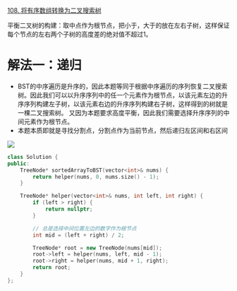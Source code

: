[108. 将有序数组转换为二叉搜索树](https://leetcode-cn.com/problems/convert-sorted-array-to-binary-search-tree/)


平衡二叉树的构建：取中点作为根节点，把小于，大于的放在左右子树，这样保证每个节点的左右两个子树的高度差的绝对值不超过1。

# 解法一：递归
- BST的中序遍历是升序的，因此本题等同于根据中序遍历的序列恢复二叉搜索树。因此我们可以以升序序列中的任一个元素作为根节点，以该元素左边的升序序列构建左子树，以该元素右边的升序序列构建右子树，这样得到的树就是一棵二叉搜索树。 又因为本题要求高度平衡，因此我们需要选择升序序列的中间元素作为根节点。
- 本题本质即就是寻找分割点，分割点作为当前节点，然后递归左区间和右区间

![](https://pic.leetcode-cn.com/8a549e664d787eb23f35b3e6571fc40b200d1958fb0d91ca1392e8961ce85f15-image.png)
```C++
class Solution {
public:
    TreeNode* sortedArrayToBST(vector<int>& nums) {
        return helper(nums, 0, nums.size() - 1);
    }

    TreeNode* helper(vector<int>& nums, int left, int right) {
        if (left > right) {
            return nullptr;
        }

        // 总是选择中间位置左边的数字作为根节点
        int mid = (left + right) / 2;

        TreeNode* root = new TreeNode(nums[mid]);
        root->left = helper(nums, left, mid - 1);
        root->right = helper(nums, mid + 1, right);
        return root;
    }
};
```
